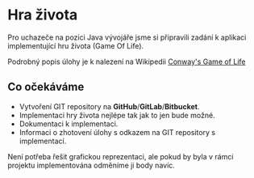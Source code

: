 # Hra života

Pro uchazeče na pozici Java vývojáře jsme si připravili zadání k aplikaci implementující hru života (Game Of Life). 

Podrobný popis úlohy je k nalezení na Wikipedii [Conway's Game of Life](https://en.wikipedia.org/wiki/Conway%27s_Game_of_Life)

## Co očekáváme

* Vytvoření GIT repository na **GitHub**/**GitLab**/**Bitbucket**.
* Implementaci hry života nejlépe tak jak to jen bude možné.
* Dokumentaci k implementaci. 
* Informaci o zhotovení úlohy s odkazem na GIT repository s implementací.

Není potřeba řešit grafickou reprezentaci, ale pokud by byla v rámci projektu implementována odměníme ji body navíc.
